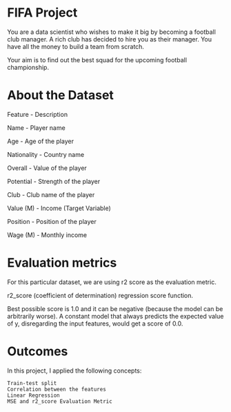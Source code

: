 # FIFA Project

You are a data scientist who wishes to make it big by becoming a football club manager.
A rich club has decided to hire you as their manager. You have all the money to build a team from scratch.

Your aim is to find out the best squad for the upcoming football championship. 

# About the Dataset    

Feature 	- Description

Name -	Player name

Age  -	Age of the player

Nationality  - 	Country name

Overall  -	Value of the player

Potential  -	Strength of the player

Club  - Club name of the player

Value (M) -  	Income (Target Variable)
 
Position -	Position of the player

Wage (M) -	Monthly income

# Evaluation metrics

For this particular dataset, we are using r2 score as the evaluation metric. 

r2_score (coefficient of determination) regression score function.

Best possible score is 1.0 and it can be negative (because the model can be arbitrarily worse). A constant model that always predicts the expected value of y, disregarding the input features, would get a score of 0.0.

# Outcomes

In this project, I applied the following concepts:

    Train-test split
    Correlation between the features
    Linear Regression
    MSE and r2_score Evaluation Metric

